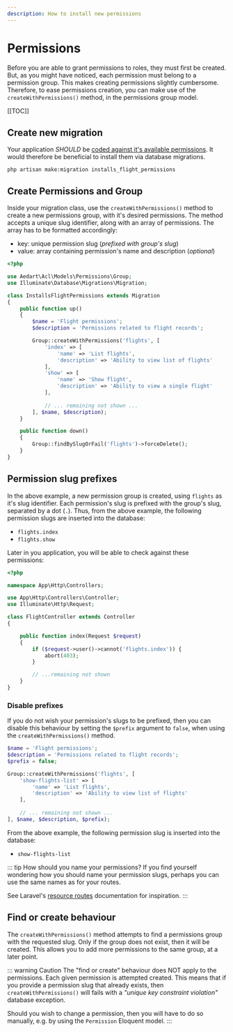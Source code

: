 ```yaml
---
description: How to install new permissions
---
```


# Permissions

Before you are able to grant permissions to roles, they must first be created. But, as you might have noticed, each permission must belong to a permission group.
This makes creating permissions slightly cumbersome. Therefore, to ease permissions creation, you can make use of the `createWithPermissions()` method, in the permissions group model.

[[TOC]]

## Create new migration

Your application _SHOULD_ be [coded against it's available permissions](https://spatie.be/docs/laravel-permission/v4/best-practices/roles-vs-permissions).
It would therefore be beneficial to install them via database migrations.

```shell
php artisan make:migration installs_flight_permissions
```

## Create Permissions and Group

Inside your migration class, use the `createWithPermissions()` method to create a new permissions group, with it's desired permissions.
The method accepts a unique slug identifier, along with an array of permissions. The array has to be formatted accordingly:

* key: unique permission slug (_prefixed with group's slug_)
* value: array containing permission's name and description (_optional_)

```php
<?php

use Aedart\Acl\Models\Permissions\Group;
use Illuminate\Database\Migrations\Migration;

class InstallsFlightPermissions extends Migration
{
    public function up()
    {
        $name = 'Flight permissions'; 
        $description = 'Permissions related to flight records';

        Group::createWithPermissions('flights', [
            'index' => [
                'name' => 'List flights',
                'description' => 'Ability to view list of flights'
            ],
            'show' => [
                'name' => 'Show flight',
                'description' => 'Ability to view a single flight'
            ],
            
            // ... remaining not shown ...
        ], $name, $description);
    }

    public function down()
    {
        Group::findBySlugOrFail('flights')->forceDelete();
    }
}
```

## Permission slug prefixes

In the above example, a new permission group is created, using `flights` as it's slug identifier. Each permission's slug is prefixed with the group's slug, separated by a dot (`.`).
Thus, from the above example, the following permission slugs are inserted into the database:

* `flights.index`
* `flights.show`

Later in you application, you will be able to check against these permissions:

```php
<?php

namespace App\Http\Controllers;

use App\Http\Controllers\Controller;
use Illuminate\Http\Request;

class FlightController extends Controller
{

    public function index(Request $request)
    {
        if ($request->user()->cannot('flights.index')) {
            abort(403);
        }

        // ...remaining not shown
    }
}
```

### Disable prefixes

If you do not wish your permission's slugs to be prefixed, then you can disable this behaviour by setting the `$prefix` argument to `false`, when using the `createWithPermissions()` method.

```php
$name = 'Flight permissions'; 
$description = 'Permissions related to flight records';
$prefix = false;

Group::createWithPermissions('flights', [
    'show-flights-list' => [
        'name' => 'List flights',
        'description' => 'Ability to view list of flights'
    ],
    
    // ... remaining not shown ...
], $name, $description, $prefix);
```

From the above example, the following permission slug is inserted into the database:

* `show-flights-list`

::: tip How should you name your permissions?
If you find yourself wondering how you should name your permission slugs, perhaps you can use the same names as for your routes.

See Laravel's [resource routes](https://laravel.com/docs/12.x/controllers#actions-handled-by-resource-controller) documentation for inspiration.
:::

## Find or create behaviour

The `createWithPermissions()` method attempts to find a permissions group with the requested slug. Only if the group does not exist, then it will be created.
This allows you to add more permissions to the same group, at a later point.

::: warning Caution
The "find or create" behaviour does NOT apply to the permissions. Each given permission is attempted created.
This means that if you provide a permission slug that already exists, then `createWithPermissions()` will fails with a _"unique key constraint violation"_ database exception.

Should you wish to change a permission, then you will have to do so manually, e.g. by using the `Permission` Eloquent model. 
:::
